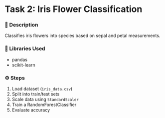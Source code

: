 # Task 2: Iris Flower Classification

### 📄 Description
Classifies iris flowers into species based on sepal and petal measurements.

### 🧰 Libraries Used
- pandas  
- scikit-learn  

### ⚙️ Steps
1. Load dataset (`iris_data.csv`)
2. Split into train/test sets
3. Scale data using `StandardScaler`
4. Train a RandomForestClassifier
5. Evaluate accuracy
